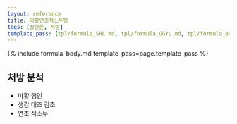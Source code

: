 ```yaml
---
layout: reference
title: 마황연초적소두탕
tags: [상한론, 처방]
template_pass: [tpl/formula_SHL.md, tpl/formula_GGYL.md, tpl/formula_etc.md]
---
```



{% include formula_body.md template_pass=page.template_pass %}

## 처방 분석

* 마황 행인
* 생강 대조 감초
* 연초 적소두
